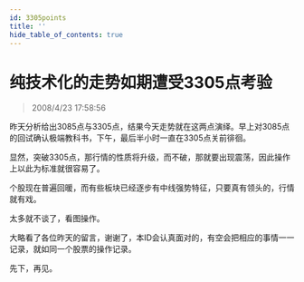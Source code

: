 ```yaml
---
id: 3305points
title: ''
hide_table_of_contents: true
---
```


# 纯技术化的走势如期遭受3305点考验

> 2008/4/23 17:58:56

<div style={{color: '#009900', fontWeight: '500', fontSize: '18px', lineHeight: '180%'}}>

昨天分析给出3085点与3305点，结果今天走势就在这两点演绎。早上对3085点的回试确认极端教科书，下午，最后半小时一直在3305点关前徘徊。

 

显然，突破3305点，那行情的性质将升级，而不破，那就要出现震荡，因此操作上以此为标准就很容易了。

 

个股现在普遍回暖，而有些板块已经逐步有中线强势特征，只要真有领头的，行情就有戏。

 

太多就不谈了，看图操作。

 

大略看了各位昨天的留言，谢谢了，本ID会认真面对的，有空会把相应的事情一一记录，就如同一个股票的操作记录。

 

先下，再见。

</div>